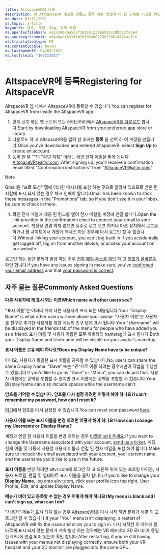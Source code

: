 ```yaml
---
title: AltspaceVR에 등록
description: 새 AltspaceVR 계정을 만들고 등록 하는 방법에 대 한 단계별 지침을 확인 하 고 일반적인 질문에 대 한 답변을 받으세요.
ms.date: 03/11/2021
ms.topic: article
keywords: 등록, 계정, faq, 문제 해결
ms.openlocfilehash: ae2cc06daa583f3b39b1239a591bc2dbb12f83e4
ms.sourcegitcommit: d84a6adf631ff02b106e682238f2861477caef1e
ms.translationtype: MT
ms.contentlocale: ko-KR
ms.lasthandoff: 04/08/2021
ms.locfileid: "107213027"
---
```

# <a name="registering-for-altspacevr"></a><span data-ttu-id="a70d8-104">AltspaceVR에 등록</span><span class="sxs-lookup"><span data-stu-id="a70d8-104">Registering for AltspaceVR</span></span>

<span data-ttu-id="a70d8-105">AltspaceVR 앱 내에서 AltspaceVR에 등록할 수 있습니다.</span><span class="sxs-lookup"><span data-stu-id="a70d8-105">You can register for AltspaceVR from inside the AltspaceVR app:</span></span>

1. <span data-ttu-id="a70d8-106">먼저 선호 하는 앱 스토어 또는 라이브러리에서 [AltspaceVR를 다운로드](https://altvr.com/getaltspacevr) 합니다.</span><span class="sxs-lookup"><span data-stu-id="a70d8-106">Start by [downloading AltspaceVR](https://altvr.com/getaltspacevr) from your preferred app store or library.</span></span> 
2. <span data-ttu-id="a70d8-107">다운로드 하 고 AltspaceVR를 입력 한 후에는 **등록** 을 선택 하 여 계정을 만듭니다.</span><span class="sxs-lookup"><span data-stu-id="a70d8-107">Once you've downloaded and entered AltspaceVR, select **Sign Up** to create an account.</span></span>
3. <span data-ttu-id="a70d8-108">등록 한 후 ""의 "확인 지침" 이라는 확인 전자 메일을 받게 됩니다 AltspaceVR@altvr.com .</span><span class="sxs-lookup"><span data-stu-id="a70d8-108">After signing up, you'll receive a confirmation email titled "Confirmation instructions" from "AltspaceVR@altvr.com".</span></span> 

> [!NOTE]
> <span data-ttu-id="a70d8-109">Gmail은 "프로 모션" 탭에 이러한 메시지를 포함 하는 것으로 알려져 있으므로 받은 편지함에 표시 되지 않는 경우 체크 인해야 합니다.</span><span class="sxs-lookup"><span data-stu-id="a70d8-109">Gmail has been known to stick these messages in the "Promotions" tab, so if you don't see it in your inbox, be sure to check in there.</span></span>

4. <span data-ttu-id="a70d8-110">확인 전자 메일에 제공 된 링크를 열어 전자 메일을 계정에 연결 합니다.</span><span class="sxs-lookup"><span data-stu-id="a70d8-110">Open the link provided in the confirmation email to connect your email to your account.</span></span> <span data-ttu-id="a70d8-111">계정을 연결 하지 않으면 실수로 로그 오프 하거나 다른 장치에서 로그온 하거나 웹 사이트에서 계정에 액세스 하는 경우에 다시 로그인 할 수 없습니다.</span><span class="sxs-lookup"><span data-stu-id="a70d8-111">Without linking your account, you can't log back in if you accidentally get logged off, log on from another device, or access your account on our website.</span></span>

<span data-ttu-id="a70d8-112">로그인 하는 동안 문제가 발생 하는 경우 [전자 메일 주소를 확인](https://account.altvr.com/users/confirmation/new) 하 고 [암호가 올바른지](https://account.altvr.com/users/password/new)확인 합니다.</span><span class="sxs-lookup"><span data-stu-id="a70d8-112">If you have any issues signing in make sure, you've [confirmed your email address](https://account.altvr.com/users/confirmation/new) and that [your password is correct](https://account.altvr.com/users/password/new).</span></span>

## <a name="commonly-asked-questions"></a><span data-ttu-id="a70d8-113">자주 묻는 질문</span><span class="sxs-lookup"><span data-stu-id="a70d8-113">Commonly Asked Questions</span></span>

<span data-ttu-id="a70d8-114">**다른 사용자에 게 표시 되는 이름**</span><span class="sxs-lookup"><span data-stu-id="a70d8-114">**Which name will other users see?**</span></span>

<span data-ttu-id="a70d8-115">"표시 이름"은 아바타 위에 다른 사용자가 표시 되는 내용입니다.</span><span class="sxs-lookup"><span data-stu-id="a70d8-115">Your "Display Name" is what other users will see above your avatar.</span></span> <span data-ttu-id="a70d8-116">"사용자 이름"은 사용자를 친구로 추가한 사용자를 위한 메뉴의 친구 탭에 표시 됩니다.</span><span class="sxs-lookup"><span data-stu-id="a70d8-116">Your "Username" will be displayed in the friends tab of the menu for people who have added you as a friend.</span></span> <span data-ttu-id="a70d8-117">표시 이름 및 사용자 이름은 모두 아바타의 nametag에 표시 됩니다.</span><span class="sxs-lookup"><span data-stu-id="a70d8-117">Both your Display Name and Username will be visible on your avatar's nametag.</span></span>

<span data-ttu-id="a70d8-118">**표시 이름은 고유 해야 하나요?**</span><span class="sxs-lookup"><span data-stu-id="a70d8-118">**Does my Display Name have to be unique?**</span></span>
 
<span data-ttu-id="a70d8-119">아니요, 사용자가 동일한 표시 이름을 공유할 수 있습니다.</span><span class="sxs-lookup"><span data-stu-id="a70d8-119">No, users can share the same Display Name.</span></span> <span data-ttu-id="a70d8-120">"Dave" 또는 "민"으로 이동 하려는 경우에만이 작업을 수행할 수 있습니다.</span><span class="sxs-lookup"><span data-stu-id="a70d8-120">If you'd like to go by "Dave" or "Maria", you can do just that.</span></span> <span data-ttu-id="a70d8-121">사용자 이름에는 공백을 포함할 수 있지만 표시 이름에는 공백을 포함할 수 없습니다.</span><span class="sxs-lookup"><span data-stu-id="a70d8-121">Your Display Name can also include spaces while the username can't.</span></span>

<span data-ttu-id="a70d8-122">**암호를 기억할 수 없습니다. 암호를 다시 설정 하려면 어떻게 해야 하나요?**</span><span class="sxs-lookup"><span data-stu-id="a70d8-122">**I can't remember my password, how can I reset it?**</span></span>

<span data-ttu-id="a70d8-123">[여기](https://account.altvr.com/users/password/new)에서 암호를 다시 설정할 수 있습니다.</span><span class="sxs-lookup"><span data-stu-id="a70d8-123">You can reset your password [here](https://account.altvr.com/users/password/new).</span></span>

<span data-ttu-id="a70d8-124">**사용자 이름 또는 표시 이름을 변경 하려면 어떻게 해야 하나요?**</span><span class="sxs-lookup"><span data-stu-id="a70d8-124">**How can I change my Username or Display Name?**</span></span>

<span data-ttu-id="a70d8-125">계정과 연결 된 사용자 이름을 변경 하려는 경우 [티켓을 보내 주세요](https://help.altvr.com/hc/requests/new).</span><span class="sxs-lookup"><span data-stu-id="a70d8-125">If you want to change the Username associated with your account, [send us a ticket](https://help.altvr.com/hc/requests/new).</span></span> <span data-ttu-id="a70d8-126">계정, 현재 이름 및 나중에 사용할 사용자 이름과 연결 된 전자 메일을 포함 해야 합니다.</span><span class="sxs-lookup"><span data-stu-id="a70d8-126">Make sure to include the email associated with your account, your current name, and the username you'd like to use in the future.</span></span>

<span data-ttu-id="a70d8-127">**표시 이름을** 변경 하려면 altvr.com에 로그인 하 고 오른쪽 위에 있는 프로필 아이콘, 사용자 프로필, 편집 및 업데이트 표시 이름을 클릭 합니다.</span><span class="sxs-lookup"><span data-stu-id="a70d8-127">If you'd like to change your **Display Name**, log onto altvr.com, click your profile icon top right, User Profile, Edit, and update Display Name.</span></span>

<span data-ttu-id="a70d8-128">**메뉴가 비어 있고 등록할 수 없는 경우 어떻게 해야 하나요?**</span><span class="sxs-lookup"><span data-stu-id="a70d8-128">**My menu is blank and I can't sign up, what can I do?**</span></span>

<span data-ttu-id="a70d8-129">"사용자" 메뉴가 표시 되지 않는 경우 AltspaceVR를 다시 시작 하면 문제가 해결 되 고 로그인 할 수 있습니다.</span><span class="sxs-lookup"><span data-stu-id="a70d8-129">If your "You" menu isn't displaying, a restart of AltspaceVR will fix the issue and allow you to sign in.</span></span> <span data-ttu-id="a70d8-130">다시 시작한 후 메뉴에 올바르게 표시 되지 않는 문제가 계속 발생 하는 경우에는 VR 헤드셋과 2D 모니터가 동일한 GPU에 연결 되어 있는지 확인 합니다.</span><span class="sxs-lookup"><span data-stu-id="a70d8-130">After restarting, if you're still having issues with your menus not displaying correctly, ensure both your VR headset and your 2D monitor are plugged into the same GPU.</span></span>